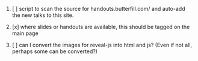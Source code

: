 1. [ ] script to scan the source for handouts.butterfill.com/ and auto-add the new talks to this site.

2. [x] where slides or handouts are available, this should be tagged on the main page

3. [ ] can I convert the images for reveal-js into html and js? (Even if not all, perhaps some can be converted?)



